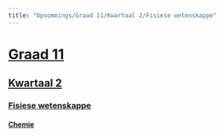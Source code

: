 ```yaml
---
title: "Opsommings/Graad 11/Kwartaal 2/Fisiese wetenskappe"
---
```

# [Graad 11](/gr11/)
## [Kwartaal 2](/gr11/kw2/)
### [Fisiese wetenskappe](/gr11/kw2/fw)
#### [Chemie](/gr11/kw2/fw/chemie)
